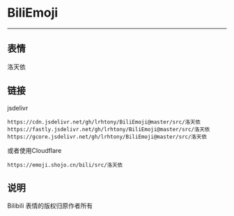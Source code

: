 # BiliEmoji
---
## 表情
洛天依
## 链接
jsdelivr
```
https://cdn.jsdelivr.net/gh/lrhtony/BiliEmoji@master/src/洛天依
https://fastly.jsdelivr.net/gh/lrhtony/BiliEmoji@master/src/洛天依
https://gcore.jsdelivr.net/gh/lrhtony/BiliEmoji@master/src/洛天依
```
或者使用Cloudflare
```
https://emoji.shojo.cn/bili/src/洛天依
```
## 说明
Bilibili 表情的版权归原作者所有
